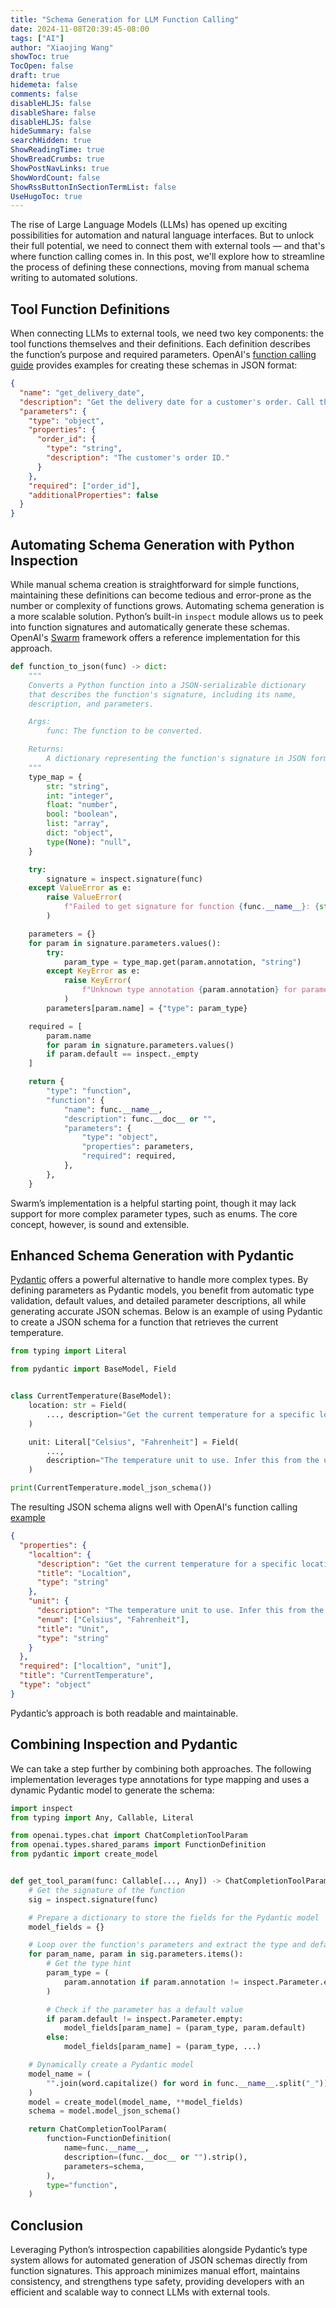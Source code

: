 ```yaml
---
title: "Schema Generation for LLM Function Calling"
date: 2024-11-08T20:39:45-08:00
tags: ["AI"]
author: "Xiaojing Wang"
showToc: true
TocOpen: false
draft: true
hidemeta: false
comments: false
disableHLJS: false
disableShare: false
disableHLJS: false
hideSummary: false
searchHidden: true
ShowReadingTime: true
ShowBreadCrumbs: true
ShowPostNavLinks: true
ShowWordCount: false
ShowRssButtonInSectionTermList: false
UseHugoToc: true
---
```


The rise of Large Language Models (LLMs) has opened up exciting possibilities for automation and natural language interfaces. But to unlock their full potential, we need to connect them with external tools — and that's where function calling comes in. In this post, we'll explore how to streamline the process of defining these connections, moving from manual schema writing to automated solutions.

## Tool Function Definitions

When connecting LLMs to external tools, we need two key components: the tool functions themselves and their definitions. Each definition describes the function’s purpose and required parameters. OpenAI's [function calling guide](https://platform.openai.com/docs/guides/function-calling#step-2-describe-your-function-to-the-model-so-it-knows-how-to-call-it) provides examples for creating these schemas in JSON format:

```json
{
  "name": "get_delivery_date",
  "description": "Get the delivery date for a customer's order. Call this whenever you need to know the delivery date, for example when a customer asks 'Where is my package'",
  "parameters": {
    "type": "object",
    "properties": {
      "order_id": {
        "type": "string",
        "description": "The customer's order ID."
      }
    },
    "required": ["order_id"],
    "additionalProperties": false
  }
}
```

## Automating Schema Generation with Python Inspection

While manual schema creation is straightforward for simple functions, maintaining these definitions can become tedious and error-prone as the number or complexity of functions grows. Automating schema generation is a more scalable solution. Python’s built-in `inspect` module allows us to peek into function signatures and automatically generate these schemas. OpenAI's [Swarm](https://github.com/openai/swarm/tree/main) framework offers a reference implementation for this approach.

```python
def function_to_json(func) -> dict:
    """
    Converts a Python function into a JSON-serializable dictionary
    that describes the function's signature, including its name,
    description, and parameters.

    Args:
        func: The function to be converted.

    Returns:
        A dictionary representing the function's signature in JSON format.
    """
    type_map = {
        str: "string",
        int: "integer",
        float: "number",
        bool: "boolean",
        list: "array",
        dict: "object",
        type(None): "null",
    }

    try:
        signature = inspect.signature(func)
    except ValueError as e:
        raise ValueError(
            f"Failed to get signature for function {func.__name__}: {str(e)}"
        )

    parameters = {}
    for param in signature.parameters.values():
        try:
            param_type = type_map.get(param.annotation, "string")
        except KeyError as e:
            raise KeyError(
                f"Unknown type annotation {param.annotation} for parameter {param.name}: {str(e)}"
            )
        parameters[param.name] = {"type": param_type}

    required = [
        param.name
        for param in signature.parameters.values()
        if param.default == inspect._empty
    ]

    return {
        "type": "function",
        "function": {
            "name": func.__name__,
            "description": func.__doc__ or "",
            "parameters": {
                "type": "object",
                "properties": parameters,
                "required": required,
            },
        },
    }
```

Swarm’s implementation is a helpful starting point, though it may lack support for more complex parameter types, such as enums. The core concept, however, is sound and extensible.

## Enhanced Schema Generation with Pydantic

[Pydantic](https://docs.pydantic.dev/latest/) offers a powerful alternative to handle more complex types. By defining parameters as Pydantic models, you benefit from automatic type validation, default values, and detailed parameter descriptions, all while generating accurate JSON schemas. Below is an example of using Pydantic to create a JSON schema for a function that retrieves the current temperature.

```python
from typing import Literal

from pydantic import BaseModel, Field


class CurrentTemperature(BaseModel):
    location: str = Field(
        ..., description="Get the current temperature for a specific location"
    )

    unit: Literal["Celsius", "Fahrenheit"] = Field(
        ...,
        description="The temperature unit to use. Infer this from the user's location.",
    )

print(CurrentTemperature.model_json_schema())
```

The resulting JSON schema aligns well with OpenAI's function calling [example](https://platform.openai.com/docs/assistants/tools/function-calling)

```json
{
  "properties": {
    "localtion": {
      "description": "Get the current temperature for a specific location",
      "title": "Localtion",
      "type": "string"
    },
    "unit": {
      "description": "The temperature unit to use. Infer this from the user's location.",
      "enum": ["Celsius", "Fahrenheit"],
      "title": "Unit",
      "type": "string"
    }
  },
  "required": ["localtion", "unit"],
  "title": "CurrentTemperature",
  "type": "object"
}
```

Pydantic’s approach is both readable and maintainable.

## Combining Inspection and Pydantic

We can take a step further by combining both approaches. The following implementation leverages type annotations for type mapping and uses a dynamic Pydantic model to generate the schema:

```python
import inspect
from typing import Any, Callable, Literal

from openai.types.chat import ChatCompletionToolParam
from openai.types.shared_params import FunctionDefinition
from pydantic import create_model


def get_tool_param(func: Callable[..., Any]) -> ChatCompletionToolParam:
    # Get the signature of the function
    sig = inspect.signature(func)

    # Prepare a dictionary to store the fields for the Pydantic model
    model_fields = {}

    # Loop over the function's parameters and extract the type and default value
    for param_name, param in sig.parameters.items():
        # Get the type hint
        param_type = (
            param.annotation if param.annotation != inspect.Parameter.empty else Any
        )

        # Check if the parameter has a default value
        if param.default != inspect.Parameter.empty:
            model_fields[param_name] = (param_type, param.default)
        else:
            model_fields[param_name] = (param_type, ...)

    # Dynamically create a Pydantic model
    model_name = (
        "".join(word.capitalize() for word in func.__name__.split("_")) + "Model"
    )
    model = create_model(model_name, **model_fields)
    schema = model.model_json_schema()

    return ChatCompletionToolParam(
        function=FunctionDefinition(
            name=func.__name__,
            description=(func.__doc__ or "").strip(),
            parameters=schema,
        ),
        type="function",
    )
```

## Conclusion

Leveraging Python’s introspection capabilities alongside Pydantic’s type system allows for automated generation of JSON schemas directly from function signatures. This approach minimizes manual effort, maintains consistency, and strengthens type safety, providing developers with an efficient and scalable way to connect LLMs with external tools.
